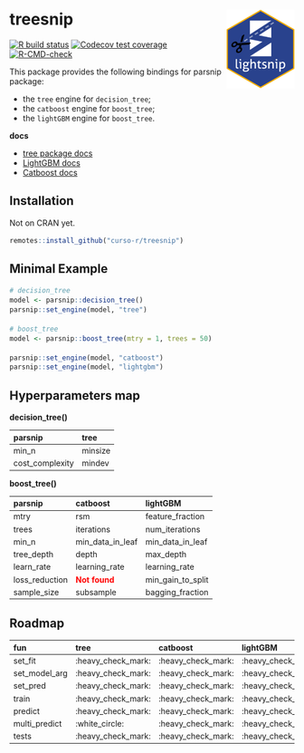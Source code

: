 
<!-- README.md is generated from README.Rmd. Please edit that file -->

# treesnip <a href='https://curso-r.github.io/treesnip'><img src='man/figures/logo.png' align="right" height="139" /></a>

<!-- badges: start -->

[![R build
status](https://github.com/curso-r/treesnip/workflows/R-CMD-check/badge.svg)](https://github.com/curso-r/treesnip)
[![Codecov test
coverage](https://codecov.io/gh/curso-r/treesnip/branch/master/graph/badge.svg)](https://app.codecov.io/gh/curso-r/treesnip?branch=master)
[![R-CMD-check](https://github.com/curso-r/treesnip/workflows/R-CMD-check/badge.svg)](https://github.com/curso-r/treesnip/actions)
<!-- badges: end -->

This package provides the following bindings for parsnip package:

-   the `tree` engine for `decision_tree`;
-   the `catboost` engine for `boost_tree`;
-   the `lightGBM` engine for `boost_tree`.

**docs**

-   [tree package
    docs](https://cran.r-project.org/web/packages/tree/tree.pdf)
-   [LightGBM docs](https://lightgbm.readthedocs.io/)
-   [Catboost docs](https://catboost.ai/docs/)

## Installation

Not on CRAN yet.

``` r
remotes::install_github("curso-r/treesnip")
```

## Minimal Example

``` r
# decision_tree
model <- parsnip::decision_tree()
parsnip::set_engine(model, "tree")

# boost_tree
model <- parsnip::boost_tree(mtry = 1, trees = 50)

parsnip::set_engine(model, "catboost")
parsnip::set_engine(model, "lightgbm")
```

## Hyperparameters map

**decision_tree()**

<table>
<thead>
<tr>
<th style="text-align:left;">
parsnip
</th>
<th style="text-align:left;">
tree
</th>
</tr>
</thead>
<tbody>
<tr>
<td style="text-align:left;">
min_n
</td>
<td style="text-align:left;">
minsize
</td>
</tr>
<tr>
<td style="text-align:left;">
cost_complexity
</td>
<td style="text-align:left;">
mindev
</td>
</tr>
</tbody>
</table>

**boost_tree()**

<table>
<thead>
<tr>
<th style="text-align:left;">
parsnip
</th>
<th style="text-align:left;">
catboost
</th>
<th style="text-align:left;">
lightGBM
</th>
</tr>
</thead>
<tbody>
<tr>
<td style="text-align:left;">
mtry
</td>
<td style="text-align:left;">
rsm
</td>
<td style="text-align:left;">
feature_fraction
</td>
</tr>
<tr>
<td style="text-align:left;">
trees
</td>
<td style="text-align:left;">
iterations
</td>
<td style="text-align:left;">
num_iterations
</td>
</tr>
<tr>
<td style="text-align:left;">
min_n
</td>
<td style="text-align:left;">
min_data_in_leaf
</td>
<td style="text-align:left;">
min_data_in_leaf
</td>
</tr>
<tr>
<td style="text-align:left;">
tree_depth
</td>
<td style="text-align:left;">
depth
</td>
<td style="text-align:left;">
max_depth
</td>
</tr>
<tr>
<td style="text-align:left;">
learn_rate
</td>
<td style="text-align:left;">
learning_rate
</td>
<td style="text-align:left;">
learning_rate
</td>
</tr>
<tr>
<td style="text-align:left;">
loss_reduction
</td>
<td style="text-align:left;">
<span style=" font-weight: bold;    color: red !important;">Not
found</span>
</td>
<td style="text-align:left;">
min_gain_to_split
</td>
</tr>
<tr>
<td style="text-align:left;">
sample_size
</td>
<td style="text-align:left;">
subsample
</td>
<td style="text-align:left;">
bagging_fraction
</td>
</tr>
</tbody>
</table>

## Roadmap

<table>
<thead>
<tr>
<th style="text-align:left;">
fun
</th>
<th style="text-align:left;">
tree
</th>
<th style="text-align:left;">
catboost
</th>
<th style="text-align:left;">
lightGBM
</th>
</tr>
</thead>
<tbody>
<tr>
<td style="text-align:left;">
set_fit
</td>
<td style="text-align:left;">
:heavy_check_mark:
</td>
<td style="text-align:left;">
:heavy_check_mark:
</td>
<td style="text-align:left;">
:heavy_check_mark:
</td>
</tr>
<tr>
<td style="text-align:left;">
set_model_arg
</td>
<td style="text-align:left;">
:heavy_check_mark:
</td>
<td style="text-align:left;">
:heavy_check_mark:
</td>
<td style="text-align:left;">
:heavy_check_mark:
</td>
</tr>
<tr>
<td style="text-align:left;">
set_pred
</td>
<td style="text-align:left;">
:heavy_check_mark:
</td>
<td style="text-align:left;">
:heavy_check_mark:
</td>
<td style="text-align:left;">
:heavy_check_mark:
</td>
</tr>
<tr>
<td style="text-align:left;">
train
</td>
<td style="text-align:left;">
:heavy_check_mark:
</td>
<td style="text-align:left;">
:heavy_check_mark:
</td>
<td style="text-align:left;">
:heavy_check_mark:
</td>
</tr>
<tr>
<td style="text-align:left;">
predict
</td>
<td style="text-align:left;">
:heavy_check_mark:
</td>
<td style="text-align:left;">
:heavy_check_mark:
</td>
<td style="text-align:left;">
:heavy_check_mark:
</td>
</tr>
<tr>
<td style="text-align:left;">
multi_predict
</td>
<td style="text-align:left;">
:white_circle:
</td>
<td style="text-align:left;">
:heavy_check_mark:
</td>
<td style="text-align:left;">
:heavy_check_mark:
</td>
</tr>
<tr>
<td style="text-align:left;">
tests
</td>
<td style="text-align:left;">
:heavy_check_mark:
</td>
<td style="text-align:left;">
:heavy_check_mark:
</td>
<td style="text-align:left;">
:heavy_check_mark:
</td>
</tr>
</tbody>
</table>
